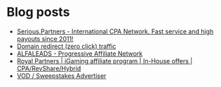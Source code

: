 # Blog posts
<!-- BLOG-POST-LIST:START -->
- [Serious.Partners - International CPA Network. Fast service and high payouts since 2011!](https://afflift.com/f/threads/serious-partners-international-cpa-network-fast-service-and-high-payouts-since-2011.10141/)
- [Domain redirect &lpar;zero click&rpar; traffic](https://afflift.com/f/threads/domain-redirect-zero-click-traffic.8004/)
- [ALFALEADS - Progressive Affiliate Network](https://afflift.com/f/threads/alfaleads-progressive-affiliate-network.4461/)
- [Royal Partners | iGaming affiliate program | In-House offers | CPA/RevShare/Hybrid](https://afflift.com/f/threads/royal-partners-igaming-affiliate-program-in-house-offers-cpa-revshare-hybrid.10011/)
- [VOD / Sweepstakes Advertiser](https://afflift.com/f/threads/vod-sweepstakes-advertiser.10151/)
<!-- BLOG-POST-LIST:END -->
